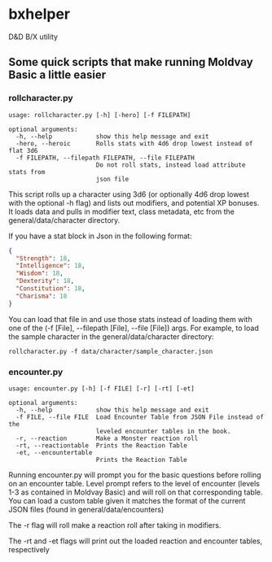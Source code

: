 # bxhelper
D&amp;D B/X utility

## Some quick scripts that make running Moldvay Basic a little easier

### rollcharacter.py
```
usage: rollcharacter.py [-h] [-hero] [-f FILEPATH]

optional arguments:
  -h, --help            show this help message and exit
  -hero, --heroic       Rolls stats with 4d6 drop lowest instead of flat 3d6
  -f FILEPATH, --filepath FILEPATH, --file FILEPATH
                        Do not roll stats, instead load attribute stats from
                        json file
```

This script rolls up a character using 3d6 (or optionally 4d6 drop lowest with the optional -h flag) and lists out modifiers, and potential XP bonuses.
It loads data and pulls in modifier text, class metadata, etc from the general/data/character directory.

If you have a stat block in Json in the following format:
```json
{
  "Strength": 18,
  "Intelligence": 18,
  "Wisdom": 18,
  "Dexterity": 18,
  "Constitution": 18,
  "Charisma": 18
}
```
You can load that file in and use those stats instead of loading them with one of the (-f [File], --filepath [File], --file [File]) args.
For example, to load the sample character in the general/data/character directory:

`rollcharacter.py -f data/character/sample_character.json`

### encounter.py
```
usage: encounter.py [-h] [-f FILE] [-r] [-rt] [-et]

optional arguments:
  -h, --help            show this help message and exit
  -f FILE, --file FILE  Load Encounter Table from JSON File instead of the
                        leveled encounter tables in the book.
  -r, --reaction        Make a Monster reaction roll
  -rt, --reactiontable  Prints the Reaction Table
  -et, --encountertable
                        Prints the Reaction Table
```

Running encounter.py will prompt you for the basic questions before rolling on an encounter table.
Level prompt refers to the level of encounter (levels 1-3 as contained in Moldvay Basic) and will roll on that corresponding table.
You can load a custom table given it matches the format of the current JSON files (found in general/data/encounters)

The -r flag will roll make a reaction roll after taking in modifiers.

The -rt and -et flags will print out the loaded reaction and encounter tables, respectively 
